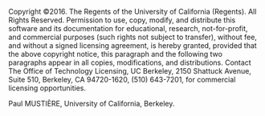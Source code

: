 Copyright ©2016. The Regents of the University of California (Regents). All Rights Reserved. Permission to use, copy, modify, and distribute this software and its documentation for educational, research, not-for-profit, and commercial purposes (such rights not subject to transfer), without fee, and without a signed licensing agreement, is hereby granted, provided that the above copyright notice, this paragraph and the following two paragraphs appear in all copies, modifications, and distributions. Contact The Office of Technology Licensing, UC Berkeley, 2150 Shattuck Avenue, Suite 510, Berkeley, CA 94720-1620, (510) 643-7201, for commercial licensing opportunities.

Paul MUSTIÈRE, University of California, Berkeley.
